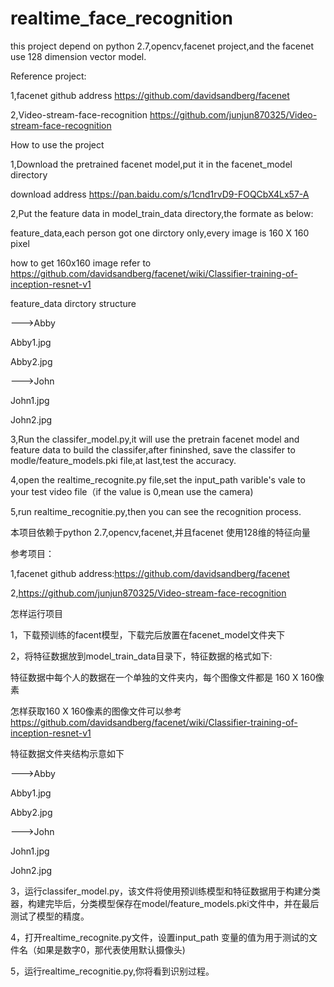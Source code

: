 # realtime_face_recognition


this project depend on python 2.7,opencv,facenet project,and the facenet use 128 dimension vector model.


Reference project:


1,facenet github address https://github.com/davidsandberg/facenet


2,Video-stream-face-recognition https://github.com/junjun870325/Video-stream-face-recognition

How to use the project


1,Download the pretrained facenet model,put it in the facenet_model directory

download address https://pan.baidu.com/s/1cnd1rvD9-FOQCbX4Lx57-A


2,Put the feature data in model_train_data directory,the formate as below:

feature_data,each person got one dirctory only,every image is 160 X 160 pixel

how to get 160x160 image refer to https://github.com/davidsandberg/facenet/wiki/Classifier-training-of-inception-resnet-v1

feature_data dirctory structure

--->Abby

   Abby1.jpg

   Abby2.jpg
    
--->John

   John1.jpg
    
   John2.jpg

3,Run the classifer_model.py,it will use the pretrain facenet model and feature data to build the classifer,after fininshed, save the classifer to modle/feature_models.pki file,at last,test the accuracy.


4,open the realtime_recognite.py file,set the input_path varible's vale to your test video file（if the value is 0,mean use the camera)


5,run realtime_recognitie.py,then you can see the recognition process.


本项目依赖于python 2.7,opencv,facenet,并且facenet 使用128维的特征向量


参考项目：


1,facenet github address:https://github.com/davidsandberg/facenet


2,https://github.com/junjun870325/Video-stream-face-recognition


怎样运行项目    


1，下载预训练的facent模型，下载完后放置在facenet_model文件夹下


2，将特征数据放到model_train_data目录下，特征数据的格式如下:

特征数据中每个人的数据在一个单独的文件夹内，每个图像文件都是 160 X 160像素

怎样获取160 X 160像素的图像文件可以参考 https://github.com/davidsandberg/facenet/wiki/Classifier-training-of-inception-resnet-v1

特征数据文件夹结构示意如下

--->Abby

   Abby1.jpg

   Abby2.jpg
    
--->John

   John1.jpg
    
   John2.jpg
       
       
3，运行classifer_model.py，该文件将使用预训练模型和特征数据用于构建分类器，构建完毕后，分类模型保存在model/feature_models.pki文件中，并在最后测试了模型的精度。


4，打开realtime_recognite.py文件，设置input_path 变量的值为用于测试的文件名（如果是数字0，那代表使用默认摄像头)


5，运行realtime_recognitie.py,你将看到识别过程。








